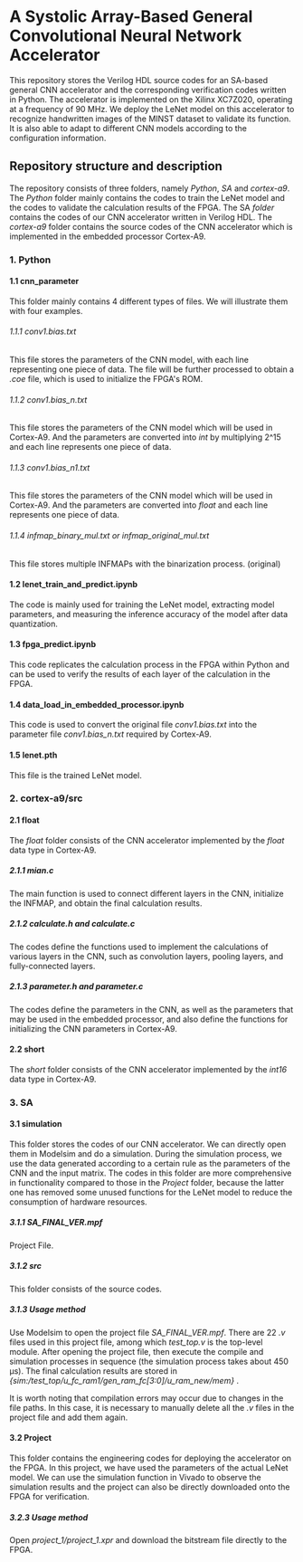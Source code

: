 # A Systolic Array-Based General Convolutional Neural Network Accelerator
This repository stores the Verilog HDL source codes for an SA-based general CNN accelerator and the corresponding verification codes written in Python. The accelerator is implemented on the Xilinx XC7Z020,
operating at a frequency of 90 MHz. We deploy the LeNet model on this accelerator to recognize handwritten images of the MINST dataset to validate its function. It is also able to adapt to different CNN models according to the configuration
information.  

## Repository structure and description
The repository consists of three folders, namely *Python*, *SA* and *cortex-a9*.
The *Python* folder mainly contains the codes to train the LeNet model and the codes to validate the calculation results of the FPGA.
The SA *folder* contains the codes of our CNN accelerator written in Verilog HDL.
The *cortex-a9* folder contains the source codes of the CNN accelerator which is implemented in the embedded processor Cortex-A9.

### 1. Python
#### 1.1 cnn_parameter
This folder mainly contains 4 different types of files. We will illustrate them with four examples.
###### 1.1.1 conv1.bias.txt
This file stores the parameters of the CNN model, with each line representing one piece of data. The file will be further processed to obtain a *.coe* file, which is used to initialize the FPGA's ROM.
###### 1.1.2 conv1.bias_n.txt
This file stores the parameters of the CNN model which will be used in Cortex-A9. And the parameters are converted into *int* by multiplying  2^15 and each line represents one piece of data. 
###### 1.1.3 conv1.bias_n1.txt
This file stores the parameters of the CNN model which will be used in Cortex-A9. And the parameters are converted into *float* and each line represents one piece of data. 
###### 1.1.4 infmap_binary_mul.txt or infmap_original_mul.txt
This file stores multiple INFMAPs with the binarization process. (original) 
#### 1.2 lenet_train_and_predict.ipynb
The code is mainly used for training the LeNet model, extracting model parameters, and measuring the inference accuracy of the model after data quantization.
#### 1.3 fpga_predict.ipynb
This code replicates the calculation process in the FPGA within Python and can be used to verify the results of each layer of the calculation in the FPGA.
#### 1.4 data_load_in_embedded_processor.ipynb
This code is used to convert the original file *conv1.bias.txt* into the parameter file *conv1.bias_n.txt* required by Cortex-A9.
#### 1.5 lenet.pth
This file is the trained LeNet model.  

  
### 2. cortex-a9/src
#### 2.1 float
The *float* folder consists of the CNN accelerator implemented by the *float* data type in Cortex-A9.
##### 2.1.1 mian.c
The main function is used to connect different layers in the CNN, initialize the INFMAP,  and obtain the final calculation results.
##### 2.1.2 calculate.h and calculate.c
The codes define the functions used to implement the calculations of various layers in the CNN, such as convolution layers, pooling layers, and fully-connected layers.
##### 2.1.3 parameter.h and parameter.c
The codes define the parameters in the CNN, as well as the parameters that may be used in the embedded processor, and also define the functions for initializing the CNN parameters in Cortex-A9.
#### 2.2 short
The *short* folder consists of the CNN accelerator implemented by the *int16* data type in Cortex-A9.

### 3. SA
#### 3.1 simulation
This folder stores the codes of our CNN accelerator. We can directly open them in Modelsim and do a simulation. During the simulation process, we use the data generated according to a certain rule as the parameters of the CNN and the input matrix. The codes in this folder are more comprehensive in functionality compared to those in the *Project* folder, because the latter one has removed some unused functions for the LeNet model to reduce the consumption of hardware resources.
##### 3.1.1 SA_FINAL_VER.mpf
Project File.
##### 3.1.2 src
This folder consists of the source codes.
##### 3.1.3 Usage method
Use Modelsim to open the project file *SA_FINAL_VER.mpf*. There are 22 *.v* files used in this project file, among which *test_top.v* is the top-level module. After opening the project file, then execute the compile and simulation processes in sequence (the simulation process takes about 450 μs). The final calculation results are stored in 
*{sim:/test_top/u_fc_ram1/gen_ram_fc[3:0]/u_ram_new/mem}* .

It is worth noting that compilation errors may occur due to changes in the file paths. In this case, it is necessary to manually delete all the *.v* files in the project file and add them again.

#### 3.2 Project 
This folder contains the engineering codes for deploying the accelerator on the FPGA. In this project, we have used the parameters of the actual LeNet model. We can use the simulation function in Vivado to observe the simulation results and the project can also be directly downloaded onto the FPGA for verification. 
##### 3.2.3 Usage method
Open *project_1/project_1.xpr* and download the bitstream file directly to the FPGA.

